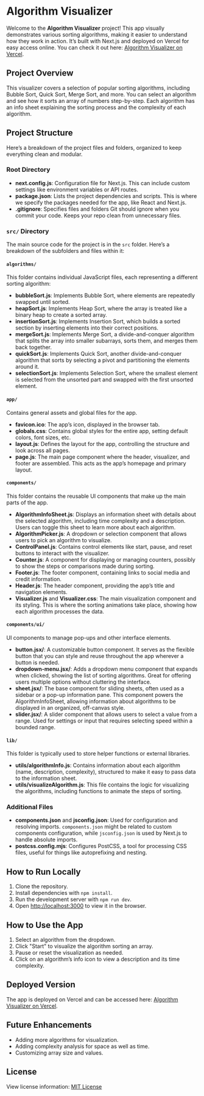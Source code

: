 
# Algorithm Visualizer

Welcome to the **Algorithm Visualizer** project! This app visually demonstrates various sorting algorithms, making it easier to understand how they work in action. It’s built with Next.js and deployed on Vercel for easy access online. You can check it out here: [Algorithm Visualizer on Vercel](https://algorithm-visualizer-five-pi.vercel.app/).

## Project Overview

This visualizer covers a selection of popular sorting algorithms, including Bubble Sort, Quick Sort, Merge Sort, and more. You can select an algorithm and see how it sorts an array of numbers step-by-step. Each algorithm has an info sheet explaining the sorting process and the complexity of each algorithm.

## Project Structure

Here’s a breakdown of the project files and folders, organized to keep everything clean and modular.

### Root Directory

- **next.config.js**: Configuration file for Next.js. This can include custom settings like environment variables or API routes.
- **package.json**: Lists the project dependencies and scripts. This is where we specify the packages needed for the app, like React and Next.js.
- **.gitignore**: Specifies files and folders Git should ignore when you commit your code. Keeps your repo clean from unnecessary files.

### `src/` Directory

The main source code for the project is in the `src` folder. Here’s a breakdown of the subfolders and files within it:

#### `algorithms/`

This folder contains individual JavaScript files, each representing a different sorting algorithm:

- **bubbleSort.js**: Implements Bubble Sort, where elements are repeatedly swapped until sorted.
- **heapSort.js**: Implements Heap Sort, where the array is treated like a binary heap to create a sorted array.
- **insertionSort.js**: Implements Insertion Sort, which builds a sorted section by inserting elements into their correct positions.
- **mergeSort.js**: Implements Merge Sort, a divide-and-conquer algorithm that splits the array into smaller subarrays, sorts them, and merges them back together.
- **quickSort.js**: Implements Quick Sort, another divide-and-conquer algorithm that sorts by selecting a pivot and partitioning the elements around it.
- **selectionSort.js**: Implements Selection Sort, where the smallest element is selected from the unsorted part and swapped with the first unsorted element.

#### `app/`

Contains general assets and global files for the app.

- **favicon.ico**: The app’s icon, displayed in the browser tab.
- **globals.css**: Contains global styles for the entire app, setting default colors, font sizes, etc.
- **layout.js**: Defines the layout for the app, controlling the structure and look across all pages.
- **page.js**: The main page component where the header, visualizer, and footer are assembled. This acts as the app’s homepage and primary layout.

#### `components/`

This folder contains the reusable UI components that make up the main parts of the app.

- **AlgorithmInfoSheet.js**: Displays an information sheet with details about the selected algorithm, including time complexity and a description. Users can toggle this sheet to learn more about each algorithm.
- **AlgorithmPicker.js**: A dropdown or selection component that allows users to pick an algorithm to visualize.
- **ControlPanel.js**: Contains control elements like start, pause, and reset buttons to interact with the visualizer.
- **Counter.js**: A component for displaying or managing counters, possibly to show the steps or comparisons made during sorting.
- **Footer.js**: The footer component, containing links to social media and credit information.
- **Header.js**: The header component, providing the app’s title and navigation elements.
- **Visualizer.js** and **Visualizer.css**: The main visualization component and its styling. This is where the sorting animations take place, showing how each algorithm processes the data.

#### `components/ui/`

UI components to manage pop-ups and other interface elements.

- **button.jsx/**: A customizable button component. It serves as the flexible button that you can style and reuse throughout the app wherever a button is needed.
- **dropdown-menu.jsx/**: Adds a dropdown menu component that expands when clicked, showing the list of sorting algorithms. Great for offering users multiple options without cluttering the interface.
- **sheet.jsx/**: The base component for sliding sheets, often used as a sidebar or a pop-up information pane. This component powers the AlgorithmInfoSheet, allowing information about algorithms to be displayed in an organized, off-canvas style.
- **slider.jsx/**: A slider component that allows users to select a value from a range. Used for settings or input that requires selecting speed within a bounded range.

#### `lib/`

This folder is typically used to store helper functions or external libraries.

- **utils/algorithmInfo.js**: Contains information about each algorithm (name, description, complexity), structured to make it easy to pass data to the information sheet.
- **utils/visualizeAlgorithm.js**: This file contains the logic for visualizing the algorithms, including functions to animate the steps of sorting.

### Additional Files

- **components.json** and **jsconfig.json**: Used for configuration and resolving imports. `components.json` might be related to custom components configuration, while `jsconfig.json` is used by Next.js to handle absolute imports.
- **postcss.config.mjs**: Configures PostCSS, a tool for processing CSS files, useful for things like autoprefixing and nesting.

## How to Run Locally

1. Clone the repository.
2. Install dependencies with `npm install`.
3. Run the development server with `npm run dev`.
4. Open [http://localhost:3000](http://localhost:3000) to view it in the browser.

## How to Use the App

1. Select an algorithm from the dropdown.
2. Click "Start" to visualize the algorithm sorting an array.
3. Pause or reset the visualization as needed.
4. Click on an algorithm’s info icon to view a description and its time complexity.

## Deployed Version

The app is deployed on Vercel and can be accessed here: [Algorithm Visualizer on Vercel](https://algorithm-visualizer-five-pi.vercel.app/).

## Future Enhancements

- Adding more algorithms for visualization.
- Adding complexity analysis for space as well as time.
- Customizing array size and values.

## License

View license information: [MIT License](https://github.com/TheKingsident/algorithm-visualizer/blob/master/LICENSE)
